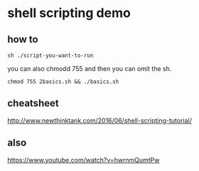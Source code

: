 # shell scripting demo

## how to

`sh ./script-you-want-to-run`

you can also chmodd 755 and then you can omit the sh.

`chmod 755 2basics.sh && ./basics.sh`

## cheatsheet
http://www.newthinktank.com/2016/06/shell-scripting-tutorial/

## also
https://www.youtube.com/watch?v=hwrnmQumtPw

